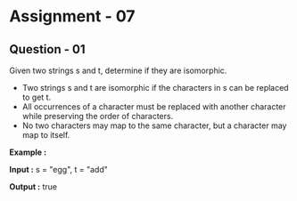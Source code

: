 # **Assignment - 07**
## **Question - 01**

Given two strings s and t, determine if they are isomorphic.
- Two strings s and t are isomorphic if the characters in s can be replaced to get t.
- All occurrences of a character must be replaced with another character while preserving the order of characters.
- No two characters may map to the same character, but a character may map to itself.

**Example :**

**Input :** s = "egg", t = "add"

**Output :** true

